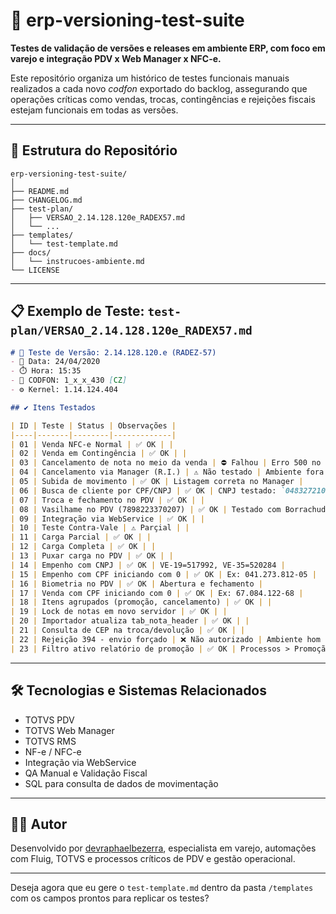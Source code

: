 # 🧪 erp-versioning-test-suite

**Testes de validação de versões e releases em ambiente ERP, com foco em varejo e integração PDV x Web Manager x NFC-e.**

Este repositório organiza um histórico de testes funcionais manuais realizados a cada novo *codfon* exportado do backlog, assegurando que operações críticas como vendas, trocas, contingências e rejeições fiscais estejam funcionais em todas as versões.

---

## 📂 Estrutura do Repositório

```
erp-versioning-test-suite/
│
├── README.md
├── CHANGELOG.md
├── test-plan/
│   ├── VERSAO_2.14.128.120e_RADEX57.md
│   └── ...
├── templates/
│   └── test-template.md
├── docs/
│   └── instrucoes-ambiente.md
└── LICENSE
```

---

## 📋 Exemplo de Teste: `test-plan/VERSAO_2.14.128.120e_RADEX57.md`

```markdown
# 🧪 Teste de Versão: 2.14.128.120.e (RADEZ-57)
- 📅 Data: 24/04/2020
- ⏱️ Hora: 15:35
- 💾 CODFON: 1_x_x_430 [CZ]
- ⚙️ Kernel: 1.14.124.404

## ✔️ Itens Testados

| ID | Teste | Status | Observações |
|----|-------|--------|-------------|
| 01 | Venda NFC-e Normal | ✅ OK | |
| 02 | Venda em Contingência | ✅ OK | |
| 03 | Cancelamento de nota no meio da venda | ⛔ Falhou | Erro 500 no manager |
| 04 | Cancelamento via Manager (R.I.) | ⚠️ Não testado | Ambiente fora do ar |
| 05 | Subida de movimento | ✅ OK | Listagem correta no Manager |
| 06 | Busca de cliente por CPF/CNPJ | ✅ OK | CNPJ testado: `04832721000119` |
| 07 | Troca e fechamento no PDV | ✅ OK | |
| 08 | Vasilhame no PDV (7898223370207) | ✅ OK | Testado com Borrachudo |
| 09 | Integração via WebService | ✅ OK | |
| 10 | Teste Contra-Vale | ⚠️ Parçial | |
| 11 | Carga Parcial | ✅ OK | |
| 12 | Carga Completa | ✅ OK | |
| 13 | Puxar carga no PDV | ✅ OK | |
| 14 | Empenho com CNPJ | ✅ OK | VE-19=517992, VE-35=520284 |
| 15 | Empenho com CPF iniciando com 0 | ✅ OK | Ex: 041.273.812-05 |
| 16 | Biometria no PDV | ✅ OK | Abertura e fechamento |
| 17 | Venda com CPF iniciando com 0 | ✅ OK | Ex: 67.084.122-68 |
| 18 | Itens agrupados (promoção, cancelamento) | ✅ OK | |
| 19 | Lock de notas em novo servidor | ✅ OK | |
| 20 | Importador atualiza tab_nota_header | ✅ OK | |
| 21 | Consulta de CEP na troca/devolução | ✅ OK | |
| 22 | Rejeição 394 - envio forçado | ❌ Não autorizado | Ambiente hom indisponível |
| 23 | Filtro ativo relatório de promoção | ✅ OK | Processos > Promoção > Relatórios |
```

---

## 🛠️ Tecnologias e Sistemas Relacionados

* TOTVS PDV
* TOTVS Web Manager
* TOTVS RMS
* NF-e / NFC-e
* Integração via WebService
* QA Manual e Validação Fiscal
* SQL para consulta de dados de movimentação

---

## 👨‍💼 Autor

Desenvolvido por [devraphaelbezerra](https://github.com/devraphaelbezerra), especialista em varejo, automações com Fluig, TOTVS e processos críticos de PDV e gestão operacional.

---

Deseja agora que eu gere o `test-template.md` dentro da pasta `/templates` com os campos prontos para replicar os testes?
